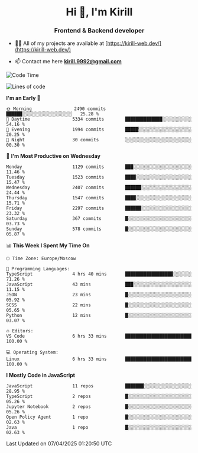 <h1 align="center">Hi 👋, I'm Kirill</h1>
<h3 align="center">Frontend & Backend developer</h3>

- 👨‍💻 All of my projects are available at [https://kirill-web.dev/](https://kirill-web.dev/)

- 📫 Contact me here **kirill.9992@gmail.com**











<!--START_SECTION:waka-->
![Code Time](http://img.shields.io/badge/Code%20Time-2%2C193%20hrs%2053%20mins-blue)

![Lines of code](https://img.shields.io/badge/From%20Hello%20World%20I%27ve%20Written-5.6%20million%20lines%20of%20code-blue)

**I'm an Early 🐤** 

```text
🌞 Morning                2490 commits        ██████░░░░░░░░░░░░░░░░░░░   25.28 % 
🌆 Daytime                5334 commits        ██████████████░░░░░░░░░░░   54.16 % 
🌃 Evening                1994 commits        █████░░░░░░░░░░░░░░░░░░░░   20.25 % 
🌙 Night                  30 commits          ░░░░░░░░░░░░░░░░░░░░░░░░░   00.30 % 
```
📅 **I'm Most Productive on Wednesday** 

```text
Monday                   1129 commits        ███░░░░░░░░░░░░░░░░░░░░░░   11.46 % 
Tuesday                  1523 commits        ████░░░░░░░░░░░░░░░░░░░░░   15.47 % 
Wednesday                2407 commits        ██████░░░░░░░░░░░░░░░░░░░   24.44 % 
Thursday                 1547 commits        ████░░░░░░░░░░░░░░░░░░░░░   15.71 % 
Friday                   2297 commits        ██████░░░░░░░░░░░░░░░░░░░   23.32 % 
Saturday                 367 commits         █░░░░░░░░░░░░░░░░░░░░░░░░   03.73 % 
Sunday                   578 commits         █░░░░░░░░░░░░░░░░░░░░░░░░   05.87 % 
```


📊 **This Week I Spent My Time On** 

```text
🕑︎ Time Zone: Europe/Moscow

💬 Programming Languages: 
TypeScript               4 hrs 40 mins       ██████████████████░░░░░░░   71.26 % 
JavaScript               43 mins             ███░░░░░░░░░░░░░░░░░░░░░░   11.15 % 
JSON                     23 mins             █░░░░░░░░░░░░░░░░░░░░░░░░   05.92 % 
SCSS                     22 mins             █░░░░░░░░░░░░░░░░░░░░░░░░   05.65 % 
Python                   12 mins             █░░░░░░░░░░░░░░░░░░░░░░░░   03.07 % 

🔥 Editors: 
VS Code                  6 hrs 33 mins       █████████████████████████   100.00 % 

💻 Operating System: 
Linux                    6 hrs 33 mins       █████████████████████████   100.00 % 
```

**I Mostly Code in JavaScript** 

```text
JavaScript               11 repos            ███████░░░░░░░░░░░░░░░░░░   28.95 % 
TypeScript               2 repos             █░░░░░░░░░░░░░░░░░░░░░░░░   05.26 % 
Jupyter Notebook         2 repos             █░░░░░░░░░░░░░░░░░░░░░░░░   05.26 % 
Open Policy Agent        1 repo              █░░░░░░░░░░░░░░░░░░░░░░░░   02.63 % 
Java                     1 repo              █░░░░░░░░░░░░░░░░░░░░░░░░   02.63 % 
```




 Last Updated on 07/04/2025 01:20:50 UTC
<!--END_SECTION:waka-->
